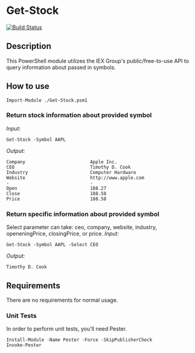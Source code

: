 # Get-Stock
[![Build Status](https://travis-ci.org/tylwright/Get-Stock.svg?branch=master)](https://travis-ci.org/tylwright/Get-Stock)

## Description
This PowerShell module utilizes the IEX Group's public/free-to-use API to query information about passed in symbols.

## How to use
```
Import-Module ./Get-Stock.psm1
```

### Return stock information about provided symbol
*Input:*
```
Get-Stock -Symbol AAPL
```
*Output:*
```
Company                        Apple Inc.
CEO                            Timothy D. Cook
Industry                       Computer Hardware
Website                        http://www.apple.com
-                              -
Open                           188.27
Close                          188.58
Price                          188.58
```

### Return specific information about provided symbol
Select parameter can take: ceo, company, website, industry, openeningPrice, closingPrice, or price.
*Input:*
```
Get-Stock -Symbol AAPL -Select CEO
```
*Output:*
```
Timothy D. Cook
```

## Requirements
There are no requirements for normal usage.

### Unit Tests
In order to perform unit tests, you'll need Pester.
```
Install-Module -Name Pester -Force -SkipPublisherCheck
Invoke-Pester
```